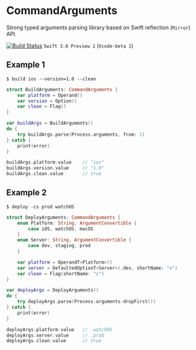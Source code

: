 # CommandArguments

Strong typed arguments parsing library based on Swift reflection (`Mirror`) API. 

[![Build Status](https://travis-ci.org/evan-liu/CommandArguments.svg)](https://travis-ci.org/evan-liu/CommandArguments)
`Swift 3.0 Preview 1` (`Xcode-beta 1`) 

## Example 1

`$ build ios --version=1.0 --clean`

```swift
struct BuildArguments: CommandArguments {
    var platform = Operand()
    var version = Option()
    var clean = Flag()
}

var buildArgs = BuildArguments()
do {
    try buildArgs.parse(Process.arguments, from: 1)
} catch {
    print(error)
}

buildArgs.platform.value    // "ios"
buildArgs.version.value     // "1.0"
buildArgs.clean.value       // true
```

## Example 2

`$ deploy -cs prod watchOS`

```swift
struct DeployArguments: CommandArguments {
    enum Platform: String, ArgumentConvertible {
        case iOS, watchOS, macOS
    }
    enum Server: String, ArgumentConvertible {
        case dev, staging, prod
    }

    var platform = OperandT<Platform>()
    var server = DefaultedOptionT<Server>(.dev, shortName: "s")
    var clean = Flag(shortName: "c")
}

var deployArgs = DeployArguments()
do {
    try deployArgs.parse(Process.arguments.dropFirst())
} catch {
    print(error)
}

deployArgs.platform.value   // .watchOS
deployArgs.server.value     // .prod
deployArgs.clean.value      // true
```
